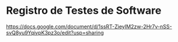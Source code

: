 # Registro de Testes de Software

https://docs.google.com/document/d/1ssRT-ZieyIM2zw-2Hr7v-nSS-svQ8yu9YqivpK3pz3o/edit?usp=sharing

